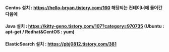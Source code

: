 #### Centos 설치 : https://hello-bryan.tistory.com/160 해당되는 컨테이너에 들어간 다음에 
#### Java 설치 : https://kitty-geno.tistory.com/107?category=970735 (Ubuntu : apt-get / Redhat&CentOS : yum)
#### ElasticSearch 설치 : https://pbj0812.tistory.com/381

